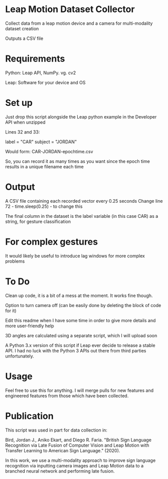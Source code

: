 # Leap Motion Dataset Collector
Collect data from a leap motion device and a camera for multi-modality dataset creation 

Outputs a CSV file

# Requirements
Python: Leap API, NumPy. vg. cv2

Leap: Software for your device and OS 

# Set up
Just drop this script alongside the Leap python example in the Developer API when unzipped

Lines 32 and 33:

label = "CAR"
subject = "JORDAN"

Would form:
CAR-JORDAN-epochtime.csv

So, you can record it as many times as you want since the epoch time results in a unique filename each time

# Output
A CSV file containing each recorded vector every 0.25 seconds 
Change line 72 - time.sleep(0.25) - to change this

The final column in the dataset is the label variable (in this case CAR) as a string, for gesture classification


# For complex gestures
It would likely be useful to introduce lag windows for more complex problems

# To Do
Clean up code, it is a bit of a mess at the moment. It works fine though. 

Option to turn camera off (can be easily done by deleting the block of code for it)

Edit this readme when I have some time in order to give more details and more user-friendly help

3D angles are calculated using a separate script, which I will upload soon

A Python 3.x version of this script if Leap ever decide to release a stable API. I had no luck with the Python 3 APIs out there from third parties unfortunately. 

# Usage
Feel free to use this for anything. I will merge pulls for new features and engineered features from those which have been collected. 

# Publication
This script was used in part for data collection in:

Bird, Jordan J., Aniko Ekart, and Diego R. Faria. "British Sign Language Recognition via Late Fusion of Computer Vision and Leap Motion with Transfer Learning to American Sign Language." (2020).

In this work, we use a multi-modality approach to improve sign language recognition via inputting camera images and Leap Motion data to a branched neural network and performing late fusion.


